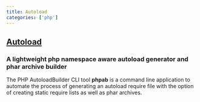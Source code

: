 ```yaml
---
title: Autoload
categories: ['php']
---
```

## [Autoload](https://github.com/theseer/Autoload)

### A lightweight php namespace aware autoload generator and phar archive builder


The PHP AutoloadBuilder CLI tool **phpab** is a command line application to automate the process of generating
an autoload require file with the option of creating static require lists as well as phar archives.
